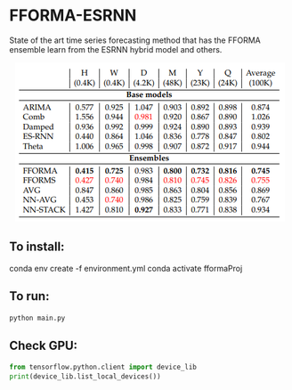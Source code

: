 # FFORMA-ESRNN
State of the art time series forecasting method that has the FFORMA ensemble learn from the ESRNN hybrid model and others.

 <p align="center">
    <img src="resources/results.PNG" alt="alternate text">
 </p>


## To install: <br>

conda env create -f environment.yml
conda activate fformaProj

## To run: <br>

```bash
python main.py
```

## Check GPU: <br>

```python
from tensorflow.python.client import device_lib
print(device_lib.list_local_devices())
```